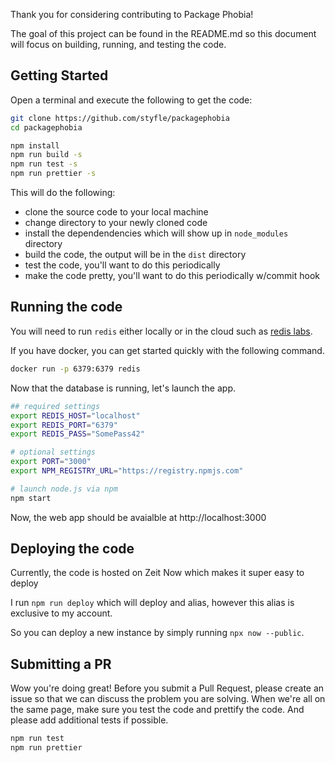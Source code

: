 Thank you for considering contributing to Package Phobia!

The goal of this project can be found in the README.md so this document will focus on building, running, and testing the code.

## Getting Started

Open a terminal and execute the following to get the code:

```sh
git clone https://github.com/styfle/packagephobia
cd packagephobia

npm install
npm run build -s
npm run test -s
npm run prettier -s
```

This will do the following:

- clone the source code to your local machine
- change directory to your newly cloned code
- install the dependendencies which will show up in `node_modules` directory
- build the code, the output will be in the `dist` directory
- test the code, you'll want to do this periodically
- make the code pretty, you'll want to do this periodically w/commit hook

## Running the code

You will need to run `redis` either locally or in the cloud such as [redis labs](https://redislabs.com).

If you have docker, you can get started quickly with the following command.

```sh
docker run -p 6379:6379 redis
```

Now that the database is running, let's launch the app.

```sh
## required settings
export REDIS_HOST="localhost"
export REDIS_PORT="6379"
export REDIS_PASS="SomePass42"

# optional settings
export PORT="3000"
export NPM_REGISTRY_URL="https://registry.npmjs.com"

# launch node.js via npm
npm start
```

Now, the web app should be avaialble at http://localhost:3000

## Deploying the code

Currently, the code is hosted on Zeit Now which makes it super easy to deploy

I run `npm run deploy` which will deploy and alias, however this alias is exclusive to my account.

So you can deploy a new instance by simply running `npx now --public`.

## Submitting a PR

Wow you're doing great! Before you submit a Pull Request, please create an issue so that we can discuss the problem you are solving. When we're all on the same page, make sure you test the code and prettify the code. And please add additional tests if possible.

```sh
npm run test
npm run prettier
```
